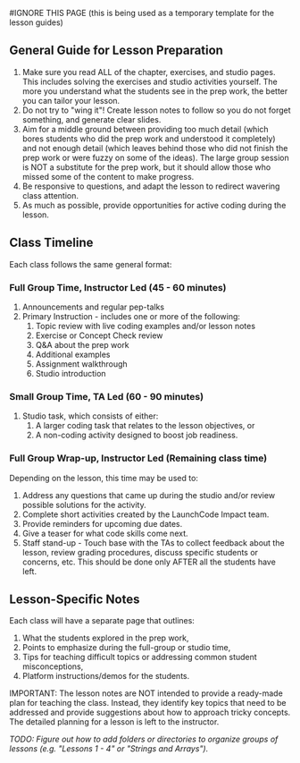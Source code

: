 #IGNORE THIS PAGE
(this is being used as a temporary template for the lesson guides)

## General Guide for Lesson Preparation
1. Make sure you read ALL of the chapter, exercises, and studio pages. This includes solving the exercises and studio activities yourself. The more you understand what the students see in the prep work, the better you can tailor your lesson.
1. Do not try to "wing it"! Create lesson notes to follow so you do not forget something, and generate clear slides.
1. Aim for a middle ground between providing too much detail (which bores students who did the prep work and understood it completely) and not enough detail (which leaves behind those who did not finish the prep work or were fuzzy on some of the ideas). The large group session is NOT a substitute for the prep work, but it should allow those who missed some of the content to make progress.
1. Be responsive to questions, and adapt the lesson to redirect wavering class attention.
1. As much as possible, provide opportunities for active coding during the lesson.

## Class Timeline
Each class follows the same general format:

### Full Group Time, Instructor Led (45 - 60 minutes)
1. Announcements and regular pep-talks
1. Primary Instruction - includes one or more of the following:
   1. Topic review with live coding examples and/or lesson notes
   1. Exercise or Concept Check review
   1. Q&A about the prep work
   1. Additional examples
   1. Assignment walkthrough
   1. Studio introduction

### Small Group Time, TA Led (60 - 90 minutes)
1. Studio task, which consists of either: 
   1. A larger coding task that relates to the lesson objectives, or
   1. A non-coding activity designed to boost job readiness.

### Full Group Wrap-up, Instructor Led (Remaining class time)
Depending on the lesson, this time may be used to:
1. Address any questions that came up during the studio and/or review possible solutions for the activity.
1. Complete short activities created by the LaunchCode Impact team.
1. Provide reminders for upcoming due dates.
1. Give a teaser for what code skills come next.
1. Staff stand-up - Touch base with the TAs to collect feedback about the lesson, review grading procedures, discuss specific students or concerns, etc. This should be done only AFTER all the students have left.

## Lesson-Specific Notes
Each class will have a separate page that outlines:
1. What the students explored in the prep work,
1. Points to emphasize during the full-group or studio time,
1. Tips for teaching difficult topics or addressing common student misconceptions,
1. Platform instructions/demos for the students.

IMPORTANT: The lesson notes are NOT intended to provide a ready-made plan for teaching the class. Instead, they identify key topics that need to be addressed and provide suggestions about how to approach tricky concepts. The detailed planning for a lesson is left to the instructor.

_TODO: Figure out how to add folders or directories to organize groups of lessons (e.g. "Lessons 1 - 4" or "Strings and Arrays")._
